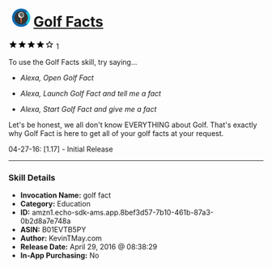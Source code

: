 # &nbsp;<img src="skill_icon" alt="Golf Facts icon" width="36"> [Golf Facts](http://alexa.amazon.com/#skills/amzn1.echo-sdk-ams.app.8bef3d57-7b10-461b-87a3-0b2d8a7e748a)
![4 stars](../../images/ic_star_black_18dp_1x.png)![4 stars](../../images/ic_star_black_18dp_1x.png)![4 stars](../../images/ic_star_black_18dp_1x.png)![4 stars](../../images/ic_star_black_18dp_1x.png)![4 stars](../../images/ic_star_border_black_18dp_1x.png) 1

To use the Golf Facts skill, try saying...

* *Alexa, Open Golf Fact*

* *Alexa, Launch Golf Fact and tell me a fact*

* *Alexa, Start Golf Fact and give me a fact*

Let's be honest, we all don't know EVERYTHING about Golf. That's exactly why Golf Fact is here to get all of your golf facts at your request.

04-27-16: [1.17] - Initial Release

***

### Skill Details

* **Invocation Name:** golf fact
* **Category:** Education
* **ID:** amzn1.echo-sdk-ams.app.8bef3d57-7b10-461b-87a3-0b2d8a7e748a
* **ASIN:** B01EVTB5PY
* **Author:** KevinTMay.com
* **Release Date:** April 29, 2016 @ 08:38:29
* **In-App Purchasing:** No
